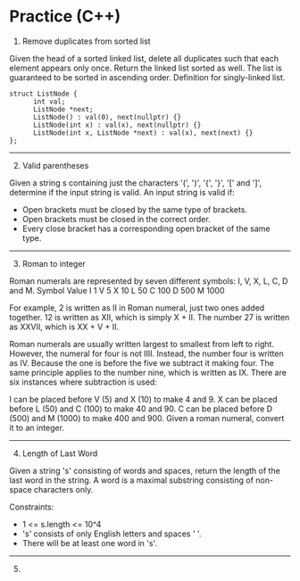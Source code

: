 # Practice (C++)

1. Remove duplicates from sorted list

Given the head of a sorted linked list, delete all duplicates such that each element appears only once. Return the linked list sorted as well.
The list is guaranteed to be sorted in ascending order.
Definition for singly-linked list.
```
struct ListNode {
      int val;
      ListNode *next;
      ListNode() : val(0), next(nullptr) {}
      ListNode(int x) : val(x), next(nullptr) {}
      ListNode(int x, ListNode *next) : val(x), next(next) {}
};
```
__________________________________________________________

2. Valid parentheses

Given a string s containing just the characters '(', ')', '{', '}', '[' and ']', determine if the input string is valid.
An input string is valid if:
- Open brackets must be closed by the same type of brackets.
- Open brackets must be closed in the correct order.
- Every close bracket has a corresponding open bracket of the same type.
__________________________________________________________

3. Roman to integer

Roman numerals are represented by seven different symbols: I, V, X, L, C, D and M.
Symbol Value
I      1
V      5
X      10
L      50
C      100
D      500
M      1000

For example, 2 is written as II in Roman numeral, just two ones added together. 12 is written as XII, which is simply X + II. The number 27 is written as XXVII, which is XX + V + II.

Roman numerals are usually written largest to smallest from left to right. However, the numeral for four is not IIII. Instead, the number four is written as IV. Because the one is before the five we subtract it making four. The same principle applies to the number nine, which is written as IX. There are six instances where subtraction is used:

I can be placed before V (5) and X (10) to make 4 and 9.
X can be placed before L (50) and C (100) to make 40 and 90.
C can be placed before D (500) and M (1000) to make 400 and 900.
Given a roman numeral, convert it to an integer.
__________________________________________________________

4. Length of Last Word

Given a string 's' consisting of words and spaces, return the length of the last word in the string.
A word is a maximal substring consisting of non-space characters only.

Constraints:
- 1 <= s.length <= 10^4
- 's' consists of only English letters and spaces ' '.
- There will be at least one word in 's'.
__________________________________________________________

5. 
